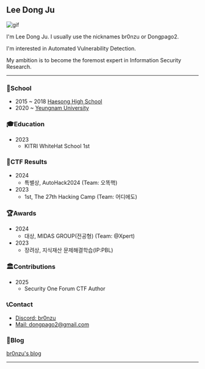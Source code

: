 ## Lee Dong Ju
![gif](https://media.giphy.com/media/v1.Y2lkPTc5MGI3NjExaTFwbTRqMnA2NmlvZ3JkdDZkMWhnem92eThwc3g4YXo1NWtxYnh0eCZlcD12MV9pbnRlcm5hbF9naWZfYnlfaWQmY3Q9Zw/r86PNgw8iI4WA/giphy.gif)

I'm Lee Dong Ju. I usually use the nicknames br0nzu or Dongpago2. 

I'm interested in Automated Vulnerability Detection.

My ambition is to become the foremost expert in Information Security Research.

---

### 🏫School
- 2015 ~ 2018 [Haesong High School](https://haeseong-h.gne.go.kr/haeseong-h/main.do)
- 2020 ~ [Yeungnam University](https://www.yu.ac.kr/main/index.do)

### 🎓Education
- 2023
    - KITRI WhiteHat School 1st

### 🚩CTF Results
- 2024
    - 특별상, AutoHack2024 (Team: 오똑핵)
- 2023
    - 1st, The 27th Hacking Camp (Team: 어디에도)

### 🏆Awards
- 2024
    - 대상, MIDAS GROUP(전공형) (Team: @Xpert)
- 2023
    - 장려상, 지식재산 문제해결학습(IP:PBL) 

### 🏛️Contributions
- 2025
    - Security One Forum CTF Author

### 📞Contact
- <a href="https://www.discord.com/users/992834301752262656">Discord: br0nzu</a><br>
- <a href="mailto:dongpago2@gmail.com">Mail: dongpago2@gmail.com</a>

### 👀Blog
[br0nzu's blog](https://br0nzu.github.io/)

---